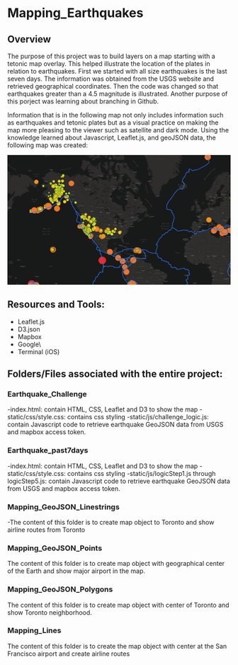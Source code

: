 # Mapping_Earthquakes

## Overview

The purpose of this project was to build layers on a map starting with a tetonic map overlay. This helped illustrate the location of the plates in relation to earthquakes. First we started with all size earthquakes is the last seven days. The information was obtained from the USGS website and retrieved geographical coordinates. Then the code was changed so that earthquakes greater than a 4.5 magnitude is illustrated. Another purpose of this porject was learning about branching in Github. 

Information that is in the following map not only includes information such as earthquakes and tetonic plates but as a visual practice on making the map more pleasing to the viewer such as satellite and dark mode. Using the knowledge learned about Javascript, Leaflet.js, and geoJSON data, the following map was created:

![Earthquake Map](ChallengeScreenshot.png)


## Resources and Tools:
- Leaflet.js
- D3.json
- Mapbox
- Google\
- Terminal (iOS)

## Folders/Files associated with the entire project:
### Earthquake_Challenge
-index.html: contain HTML, CSS, Leaflet and D3 to show the map
-static/css/style.css: contains css styling
-static/js/challenge_logic.js: contain Javascript code to retrieve earthquake GeoJSON data from USGS and mapbox access token.

### Earthquake_past7days
-index.html: contain HTML, CSS, Leaflet and D3 to show the map
-static/css/style.css: contains css styling
-static/js/logicStep1.js through logicStep5.js: contain Javascript code to retrieve earthquake GeoJSON data from USGS and mapbox access token.

### Mapping_GeoJSON_Linestrings
-The content of this folder is to create map object to Toronto and show airline routes from Toronto

### Mapping_GeoJSON_Points
The content of this folder is to create map object with geographical center of the Earth and show major airport in the map.

### Mapping_GeoJSON_Polygons
The content of this folder is to create map object with center of Toronto and show Toronto neighborhood.

### Mapping_Lines
The content of this folder is to create the map object with center at the San Francisco airport and create airline routes




